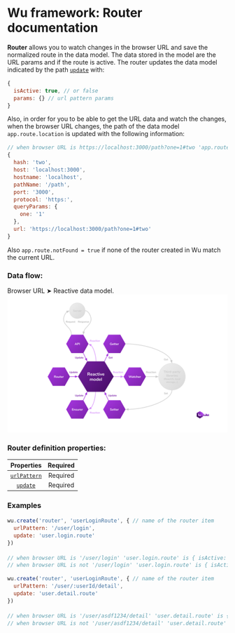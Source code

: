 # Wu framework: Router documentation
**Router** allows you to watch changes in the browser URL and save the normalized route in the data model.
The data stored in the model are the URL params and if the route is active.
The router updates the data model indicated by the path [`update`](./documentation-properties.md#update) with:
```javascript
{
  isActive: true, // or false
  params: {} // url pattern params
}
```
Also, in order for you to be able to get the URL data and watch the changes, when the browser URL changes,
the path of the data model `app.route.location` is updated with the following information:

```javascript
// when browser URL is https://localhost:3000/path?one=1#two 'app.route' is:
{
  hash: 'two',
  host: 'localhost:3000',
  hostname: 'localhost',
  pathName: '/path',
  port: '3000',
  protocol: 'https:',
  queryParams: {
    one: '1'
  },
  url: 'https://localhost:3000/path?one=1#two'
}
```
Also `app.route.notFound = true` if none of the router created in Wu match the current URL.

### Data flow:
Browser URL &#10148; Reactive data model.
![Pattern](./wu-framework.svg)

### Router definition properties:
| Properties                                               | Required |
|:--------------------------------------------------------:|:--------:|
| [`urlPattern`](./documentation-properties.md#urlPattern) | Required |
| [`update`](./documentation-properties.md#update)         | Required |

### Examples
```javascript
wu.create('router', 'userLoginRoute', { // name of the router item
  urlPattern: '/user/login',
  update: 'user.login.route'
})

// when browser URL is '/user/login' 'user.login.route' is { isActive: true, params: {} }
// when browser URL is not '/user/login' 'user.login.route' is { isActive: false, params: {} }
```
```javascript
wu.create('router', 'userLoginRoute', { // name of the router item
  urlPattern: '/user/:userId/detail',
  update: 'user.detail.route'
})

// when browser URL is '/user/asdf1234/detail' 'user.detail.route' is { isActive: true, params: { userId: 'asdf1234' } }
// when browser URL is not '/user/asdf1234/detail' 'user.detail.route' is { isActive: false, params: {} }
```
